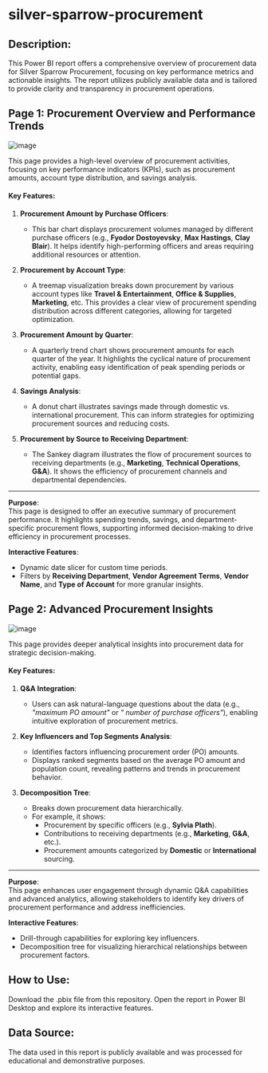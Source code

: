 # silver-sparrow-procurement

## Description:
This Power BI report offers a comprehensive overview of procurement data for Silver Sparrow Procurement, focusing on key performance metrics and actionable insights. The report utilizes publicly available data and is tailored to provide clarity and transparency in procurement operations.

## **Page 1: Procurement Overview and Performance Trends**
![image](https://github.com/user-attachments/assets/e12b43d5-5bf7-4e03-a646-d5d7ba74d17a)

This page provides a high-level overview of procurement activities, focusing on key performance indicators (KPIs), such as procurement amounts, account type distribution, and savings analysis.

#### **Key Features**:
1. **Procurement Amount by Purchase Officers**:  
   - This bar chart displays procurement volumes managed by different purchase officers (e.g., **Fyodor Dostoyevsky**, **Max Hastings**, **Clay Blair**). It helps identify high-performing officers and areas requiring additional resources or attention.

2. **Procurement by Account Type**:  
   - A treemap visualization breaks down procurement by various account types like **Travel & Entertainment**, **Office & Supplies**, **Marketing**, etc. This provides a clear view of procurement spending distribution across different categories, allowing for targeted optimization.

3. **Procurement Amount by Quarter**:  
   - A quarterly trend chart shows procurement amounts for each quarter of the year. It highlights the cyclical nature of procurement activity, enabling easy identification of peak spending periods or potential gaps.

4. **Savings Analysis**:  
   - A donut chart illustrates savings made through domestic vs. international procurement. This can inform strategies for optimizing procurement sources and reducing costs.

5. **Procurement by Source to Receiving Department**:  
   - The Sankey diagram illustrates the flow of procurement sources to receiving departments (e.g., **Marketing**, **Technical Operations**, **G&A**). It shows the efficiency of procurement channels and departmental dependencies.

---

**Purpose**:  
This page is designed to offer an executive summary of procurement performance. It highlights spending trends, savings, and department-specific procurement flows, supporting informed decision-making to drive efficiency in procurement processes.

**Interactive Features**:  
- Dynamic date slicer for custom time periods.  
- Filters by **Receiving Department**, **Vendor Agreement Terms**, **Vendor Name**, and **Type of Account** for more granular insights.

## **Page 2: Advanced Procurement Insights**
![image](https://github.com/user-attachments/assets/77d210b7-cbeb-4cad-b8bd-bbabdbb470c2)

This page provides deeper analytical insights into procurement data for strategic decision-making.

#### **Key Features**:
1. **Q&A Integration**:  
   - Users can ask natural-language questions about the data (e.g., *"maximum PO amount"* or *" number of purchase officers"*), enabling intuitive exploration of procurement metrics.

2. **Key Influencers and Top Segments Analysis**:  
   - Identifies factors influencing procurement order (PO) amounts.
   - Displays ranked segments based on the average PO amount and population count, revealing patterns and trends in procurement behavior.

3. **Decomposition Tree**:  
   - Breaks down procurement data hierarchically.  
   - For example, it shows:
     - Procurement by specific officers (e.g., **Sylvia Plath**).
     - Contributions to receiving departments (e.g., **Marketing**, **G&A**, etc.).
     - Procurement amounts categorized by **Domestic** or **International** sourcing.  

---

**Purpose**:  
This page enhances user engagement through dynamic Q&A capabilities and advanced analytics, allowing stakeholders to identify key drivers of procurement performance and address inefficiencies.  

**Interactive Features**:  
- Drill-through capabilities for exploring key influencers.  
- Decomposition tree for visualizing hierarchical relationships between procurement factors.  

## How to Use:

Download the .pbix file from this repository.
Open the report in Power BI Desktop and explore its interactive features.


## Data Source:
The data used in this report is publicly available and was processed for educational and demonstrative purposes.
